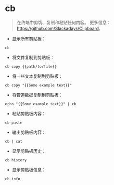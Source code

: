 # cb

> 在终端中剪切、复制和粘贴任何内容。
> 更多信息：<https://github.com/Slackadays/Clipboard>。

- 显示所有剪贴板：

`cb`

- 将文件复制到剪贴板：

`cb copy {{path/to/file}}`

- 将一些文本复制到剪贴板：

`cb copy "{{Some example text}}"`

- 将管道数据复制到剪贴板：

`echo "{{Some example text}}" | cb`

- 粘贴剪贴板内容：

`cb paste`

- 输出剪贴板内容：

`cb | cat`

- 显示剪贴板历史：

`cb history`

- 显示剪贴板信息：

`cb info`